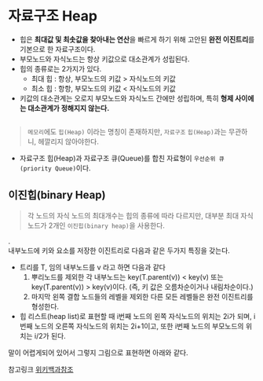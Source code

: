 # 자료구조 Heap
- 힙은 **최대값 및 최솟값을 찾아내는 연산**을 빠르게 하기 위해 고안된 **완전 이진트리**를 기본으로 한 자료구조이다.
- 부모노드와 자식노드는 항상 키값으로 대소관계가 성립된다. 
- 힙의 종류로는 2가지가 있다.
  - 최대 힙 : 항상, 부모노드의 키값 > 자식노드의 키값     
  - 최소 힙 : 항항, 부모노드의 키값 < 자식노드의 키값
- 키값의 대소관계는 오로지 부모노드와 자식노드 간에만 성립하며, 특히 **형제 사이에는 대소관계가 정해지지 않는다.**
<img src="">

> `메모리`에도 `힙(Heap)` 이라는 명칭이 존재하지만, `자료구조` `힙(Heap)`과는 무관하니, 헤깔리지 않아야한다.

- 자료구조 힙(Heap)과 자료구조 큐(Queue)를 합친 자료형이 `우선순위 큐(priority Queue)`이다.

## 이진힙(binary Heap)
> 각 노드의 자식 노드의 최대개수는 힙의 종류에 따라 다르지만, 대부분 최대 자식노드가 2개인 `이진힙(binary heap)`을 사용한다.    

.  
내부노드에 키와 요소를 저장한 이진트리로 다음과 같은 두가지 특징을 갖는다. 
  - 트리를 T, 임의 내부노드를 v 라고 하면 다음과 같다
    1. 뿌리노드를 제외한 각 내부노드는 key(T.parent(v)) < key(v) 또는 key(T.parent(v)) > key(v)이다. (즉, 키 값은 오름차순이거나 내림차순이다.)
    2. 마지막 왼쪽 결합 노드들의 레벨을 제외한 다른 모든 레벨들은 완전 이진트리를 형성한다. 
 - 힙 리스트(heap list)로 표현할 때 i번째 노드의 왼쪽 자식노드의 위치는 2i가 되며, i번째 노드의 오른쪽 자식노드의 위치는 2i+1이고, 또한 i번째 노드의 부모노드의 위치는 i/2가 된다.    

말이 어렵게되어 있어서 그렇지 그림으로 표현하면 아래와 같다.
<img src="">











참고링크  [위키백과참조](https://ko.wikipedia.org/wiki/%ED%9E%99_(%EC%9E%90%EB%A3%8C_%EA%B5%AC%EC%A1%B0))
